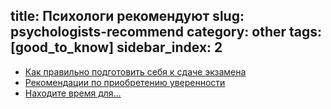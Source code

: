 title: Психологи рекомендуют
slug: psychologists-recommend
category: other
tags: [good_to_know]
sidebar_index: 2
---

- [Как правильно подготовить себя к сдаче экзамена](/psychologists-recommend/preparing-for-exams/)
- [Рекомендации по приобретению уверенности](/psychologists-recommend/acquiring-confidence/)
- [Находите время для...](/psychologists-recommend/find-time-for/)
